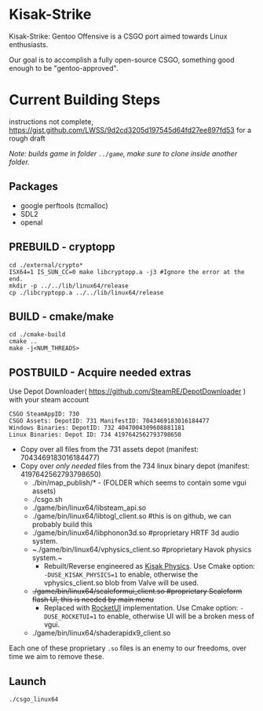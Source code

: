 # Kisak-Strike
Kisak-Strike: Gentoo Offensive is a CSGO port aimed towards Linux enthusiasts. 

Our goal is to accomplish a fully open-source CSGO, something good enough to be "gentoo-approved".


# Current Building Steps

instructions not complete, https://gist.github.com/LWSS/9d2cd3205d197545d64fd27ee897fd53 for a rough draft

*Note: builds game in folder `../game`, make sure to clone inside another folder.*

## Packages
* google perftools (tcmalloc)
* SDL2
* openal
## PREBUILD - cryptopp
```
cd ./external/crypto*
ISX64=1 IS_SUN_CC=0 make libcryptopp.a -j3 #Ignore the error at the end.
mkdir -p ../../lib/linux64/release
cp ./libcryptopp.a ../../lib/linux64/release
```

## BUILD - cmake/make
```
cd ./cmake-build
cmake ..
make -j<NUM_THREADS>
```
## POSTBUILD - Acquire needed extras
Use Depot Downloader( https://github.com/SteamRE/DepotDownloader ) with your steam account
```
CSGO SteamAppID: 730
CSGO Assets: DepotID: 731 ManifestID: 7043469183016184477
Windows Binaries: DepotID: 732 4047004309608881181
Linux Binaries: Depot ID: 734 4197642562793798650
```

* Copy over all files from the 731 assets depot (manifest: 7043469183016184477)
* Copy over *only needed* files from the 734 linux binary depot (manifest: 4197642562793798650)
    * ./bin/map_publish/* - (FOLDER which seems to contain some vgui assets)
    * ./csgo.sh
    * ./game/bin/linux64/libsteam_api.so
    * ./game/bin/linux64/libtogl_client.so #this is on github, we can probably build this
    * ./game/bin/linux64/libphonon3d.so #proprietary HRTF 3d audio system.
    * ~./game/bin/linux64/vphysics_client.so #proprietary Havok physics system.~
        * Rebuilt/Reverse engineered as [Kisak Physics](https://github.com/SwagSoftware/Kisak-Strike/issues/8). Use Cmake option: `-DUSE_KISAK_PHYSICS=1` to enable, otherwise the vphysics_client.so blob from Valve will be used.
    * ~~./game/bin/linux64/scaleformui_client.so #proprietary Scaleform flash UI, this is needed by main menu~~
        * Replaced with [RocketUI](https://github.com/SwagSoftware/Kisak-Strike/issues/7) implementation. Use Cmake option: `-DUSE_ROCKETUI=1` to enable, otherwise UI will be a broken mess of vgui.
    * ./game/bin/linux64/shaderapidx9_client.so 

Each one of these proprietary `.so` files is an enemy to our freedoms, over time we aim to remove these.


## Launch
`./csgo_linux64`
    
